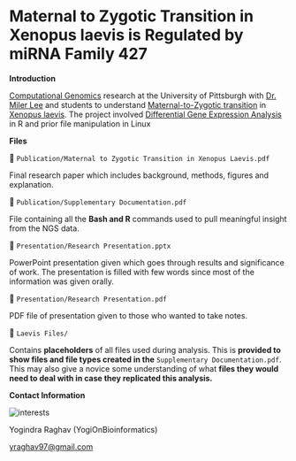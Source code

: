 # Maternal to Zygotic Transition in Xenopus laevis is Regulated by miRNA Family 427

**Introduction** 

[Computational Genomics](https://en.wikipedia.org/wiki/Computational_genomics) research at the University of Pittsburgh with [Dr. Miler Lee](https://www.biology.pitt.edu/person/miler-lee) and students to understand [Maternal-to-Zygotic transition](https://en.wikipedia.org/wiki/Maternal_to_zygotic_transition) in [Xenopus laevis](https://en.wikipedia.org/wiki/African_clawed_frog). The project involved [Differential Gene Expression Analysis](https://www.ebi.ac.uk/training/online/course/functional-genomics-ii-common-technologies-and-data-analysis-methods/differential-gene) in R and prior file manipulation in Linux 

**Files**

:open_file_folder: `Publication/Maternal to Zygotic Transition in Xenopus Laevis.pdf`

Final research paper which includes background, methods, figures and explanation. 

:open_file_folder: `Publication/Supplementary Documentation.pdf`

File containing all the **Bash and R** commands used to pull meaningful insight from the NGS data.

:open_file_folder: `Presentation/Research Presentation.pptx`

PowerPoint presentation given which goes through results and significance of work. The presentation is filled with few words since most of the information was given orally. 

:open_file_folder: `Presentation/Research Presentation.pdf` 

PDF file of presentation given to those who wanted to take notes.  

:open_file_folder: `Laevis Files/`

Contains **placeholders** of all files used during analysis. This is **provided to show files and file types created in the** `Supplementary Documentation.pdf`. This may also give a novice some understanding of what **files they would need to deal with in case they replicated this analysis.** 

**Contact Information** 

![interests](https://avatars1.githubusercontent.com/u/38919947?s=400&u=49ab1365a14fac78a91e425efd583f7a2bcb3e25&v=4)

Yogindra Raghav (YogiOnBioinformatics) 

yraghav97@gmail.com
